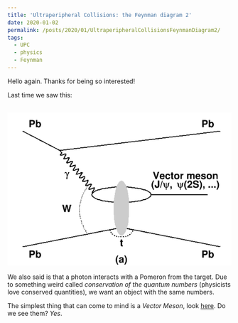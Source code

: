 ```yaml
---
title: 'Ultraperipheral Collisions: the Feynman diagram 2'
date: 2020-01-02
permalink: /posts/2020/01/UltraperipheralCollisionsFeynmanDiagram2/
tags:
  - UPC
  - physics
  - Feynman
---
```


Hello again. Thanks for being so interested!

Last time we saw this:

<!-- ![Typical UPC Feynman diagram](images/UPC/VectorMeson.png) -->
<br/><img src='/images/UPC/VectorMeson.png'>

We also said is that a photon interacts with a Pomeron from the target. Due to something weird called *conservation of the quantum numbers* (physicists love conserved quantities), we want an object with the same numbers.

The simplest thing that can come to mind is a *Vector Meson*, look [here](https://en.wikipedia.org/wiki/Vector_meson). Do we see them? *Yes*.
